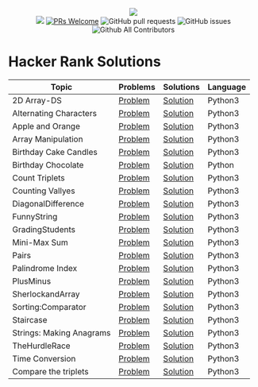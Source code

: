 <p align="center">
    <img src="../img/neo_algo.png"><br>
    <img src="https://img.shields.io/github/license/tesseractcoding/neoalgo?style=flat">
    <a href="http://makeapullrequest.com" target="_blank"><img src="https://img.shields.io/badge/PRs-welcome-brightgreen.svg?style=flat" alt="PRs Welcome"></a>
    <img alt="GitHub pull requests" src="https://img.shields.io/github/issues-pr/tesseractcoding/neoalgo">
    <img alt="GitHub issues" src="https://img.shields.io/github/issues/tesseractcoding/neoalgo">
    <img alt="Github All Contributors" src="https://img.shields.io/github/all-contributors/tesseractcoding/neoalgo">
</p>

# Hacker Rank Solutions

| Topic                    | Problems                                                                                                                                           | Solutions                              | Language |
| ------------------------ | -------------------------------------------------------------------------------------------------------------------------------------------------- | -------------------------------------- | -------- |
| 2D Array-DS              | [Problem](https://www.hackerrank.com/challenges/2d-array?h_l=interview&playlist_slugs%5B%5D=interview-preparation-kit&playlist_slugs%5B%5D=arrays) | [Solution](2D_Array.py)                | Python3  |
| Alternating Characters   | [Problem](https://www.hackerrank.com/challenges/alternating-characters)                                                                            | [Solution](AlternatingCharacters.py)   | Python3  |
| Apple and Orange         | [Problem](https://www.hackerrank.com/challenges/apple-and-orange)                                                                                  | [Solution](AppleandOrange.py)          | Python3  |
| Array Manipulation       | [Problem](https://www.hackerrank.com/challenges/crush)                                                                                             | [Solution](Array_Manipulation.py)      | Python3  |
| Birthday Cake Candles    | [Problem](https://www.hackerrank.com/challenges/birthday-cake-candles)                                                                             | [Solution](BirthdayCakeCandles.py)     | Python3  |
| Birthday Chocolate       | [Problem](https://www.hackerrank.com/challenges/the-birthday-bar/problem)                                                                          | [Solution](BirthdayChocolate.py)       | Python   |
| Count Triplets           | [Problem](https://www.hackerrank.com/challenges/count-triplets-1)                                                                                  | [Solution](CountTriplets.py)           | Python3  |
| Counting Vallyes         | [Problem](https://www.hackerrank.com/challenges/counting-valleys/problem)                                                                          | [Solution](Counting_Valleys.py)        | Python3  |
| DiagonalDifference       | [Problem](https://www.hackerrank.com/challenges/diagonal-difference)                                                                               | [Solution](DiagonalDifference.py)      | Python3  |
| FunnyString              | [Problem](https://www.hackerrank.com/challenges/funny-string/problem)                                                                              | [Solution](FunnyString.py)             | Python3  |
| GradingStudents          | [Problem](https://www.hackerrank.com/challenges/grading/problem)                                                                                   | [Solution](GradingStudents.py)         | Python3  |
| Mini-Max Sum             | [Problem](https://www.hackerrank.com/challenges/mini-max-sum)                                                                                      | [Solution](Mini-MaxSum.py)             | Python3  |
| Pairs                    | [Problem](https://www.hackerrank.com/challenges/pairs)                                                                                             | [Solution](Pairs.py)                   | Python3  |
| Palindrome Index         | [Problem](https://www.hackerrank.com/challenges/palindrome-index/problem)                                                                          | [Solution](Pallindrome_Index.py)       | Python3  |
| PlusMinus                | [Problem](https://www.hackerrank.com/challenges/plus-minus)                                                                                        | [Solution](PlusMinus.py)               | Python3  |
| SherlockandArray         | [Problem](https://www.hackerrank.com/challenges/sherlock-and-array)                                                                                | [Solution](SherlockandArray.py)        | Python3  |
| Sorting:Comparator       | [Problem](https://www.hackerrank.com/challenges/ctci-comparator-sorting)                                                                           | [Solution](SortingComparator.py)       | Python3  |
| Staircase                | [Problem]()                                                                                                                                        | [Solution](Staircase.py)               | Python3  |
| Strings: Making Anagrams | [Problem](https://www.hackerrank.com/challenges/ctci-making-anagrams/problem)                                                                      | [Solution](Strings_Making_Anagrams.py) | Python3  |
| TheHurdleRace            | [Problem](https://www.hackerrank.com/challenges/the-hurdle-race/problem)                                                                           | [Solution](TheHurdleRace.py)           | Python3  |
| Time Conversion          | [Problem](https://www.hackerrank.com/challenges/time-conversion)                                                                                   | [Solution](TimeConversion.py)          | Python3  |
| Compare the triplets     | [Problem](hackerrank.com/challenges/compare-the-triplets/problem)                                                                                  | [Solution](Compare_the_Triplets.py)    | Python3  |
